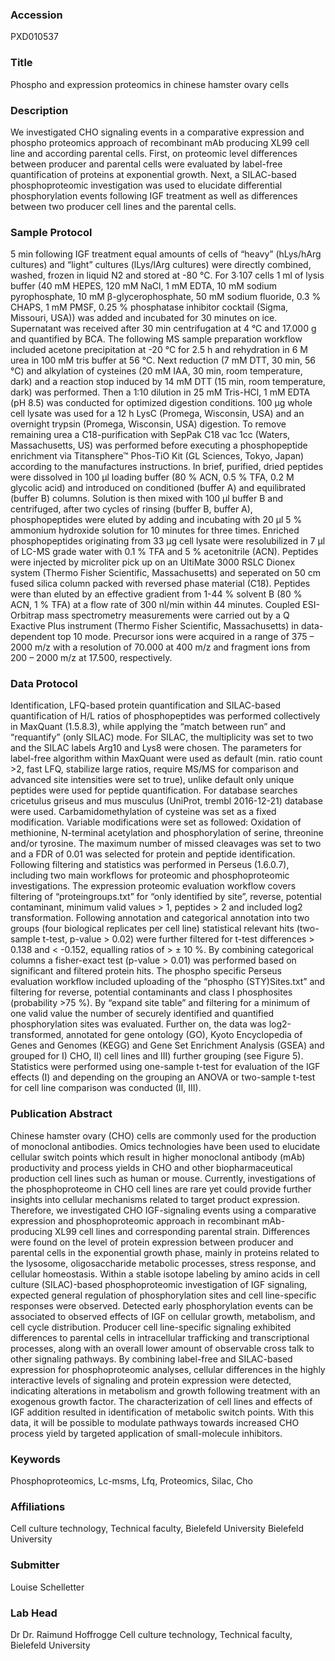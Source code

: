 ### Accession
PXD010537

### Title
Phospho and expression proteomics in chinese hamster ovary cells

### Description
We investigated CHO signaling events in a comparative expression and phospho proteomics approach of recombinant mAb producing XL99 cell line and according parental cells. First, on proteomic level differences between producer and parental cells were evaluated by label-free quantification of proteins at exponential growth. Next, a SILAC-based phosphoproteomic investigation was used to elucidate differential phosphorylation events following IGF treatment as well as differences between two producer cell lines and the parental cells.

### Sample Protocol
5 min following IGF treatment equal amounts of cells of “heavy” (hLys/hArg cultures) and “light” cultures (lLys/lArg cultures) were directly combined, washed, frozen in liquid N2 and stored at -80 °C. For 3∙107 cells 1 ml of lysis buffer (40 mM HEPES, 120 mM NaCl, 1 mM EDTA, 10 mM sodium pyrophosphate, 10 mM β-glycerophosphate, 50 mM sodium fluoride, 0.3 % CHAPS, 1 mM PMSF, 0.25 % phosphatase inhibitor cocktail (Sigma, Missouri, USA)) was added and incubated for 30 minutes on ice. Supernatant was received after 30 min centrifugation at 4 °C and 17.000 g and quantified by BCA. The following MS sample preparation workflow included acetone precipitation at -20 °C for 2.5 h and rehydration in 6 M urea in 100 mM tris buffer at 56 °C. Next reduction (7 mM DTT, 30 min, 56 °C) and alkylation of cysteines (20 mM IAA, 30 min, room temperature, dark) and a reaction stop induced by 14 mM DTT (15 min, room temperature, dark) was performed. Then a 1:10 dilution in 25 mM Tris-HCl, 1 mM EDTA (pH 8.5) was conducted for optimized digestion conditions. 100 µg whole cell lysate was used for a 12 h LysC (Promega, Wisconsin, USA) and an overnight trypsin (Promega, Wisconsin, USA) digestion. To remove remaining urea a C18-purification with SepPak C18 vac 1cc (Waters, Massachusetts, US) was performed before executing a phosphopeptide enrichment via Titansphere™ Phos-TiO Kit (GL Sciences, Tokyo, Japan) according to the manufactures instructions. In brief, purified, dried peptides were dissolved in 100 µl loading buffer (80 % ACN, 0.5 % TFA, 0.2 M glycolic acid) and introduced on conditioned (buffer A) and equilibrated (buffer B) columns. Solution is then mixed with 100 µl buffer B and centrifuged, after two cycles of rinsing (buffer B, buffer A), phosphopeptides were eluted by adding and incubating with 20 µl 5 % ammonium hydroxide solution for 10 minutes for three times. Enriched phosphopeptides originating from 33 µg cell lysate were resolubilized in 7 µl of LC-MS grade water with 0.1 % TFA and 5 % acetonitrile (ACN). Peptides were injected by microliter pick up on an UltiMate 3000 RSLC Dionex system (Thermo Fisher Scientific, Massachusetts) and seperated on 50 cm fused silica column packed with reversed phase material (C18). Peptides were than eluted by an effective gradient from 1-44 % solvent B (80 % ACN, 1 % TFA) at a flow rate of 300 nl/min within 44 minutes. Coupled ESI-Orbitrap mass spectrometry measurements were carried out by a Q Exactive Plus instrument (Thermo Fisher Scientific, Massachusetts) in data-dependent top 10 mode. Precursor ions were acquired in a range of 375 – 2000 m/z with a resolution of 70.000 at 400 m/z and fragment ions from 200 – 2000 m/z at 17.500, respectively.

### Data Protocol
Identification, LFQ-based protein quantification and SILAC-based quantification of H/L ratios of phosphopeptides was performed collectively in MaxQuant (1.5.8.3), while applying the “match between run” and “requantify” (only SILAC) mode. For SILAC, the multiplicity was set to two and the SILAC labels Arg10 and Lys8 were chosen. The parameters for label-free algorithm within MaxQuant were used as default (min. ratio count >2, fast LFQ, stabilize large ratios, require MS/MS for comparison and advanced site intensities were set to true), unlike default only unique peptides were used for peptide quantification. For database searches cricetulus griseus and mus musculus (UniProt, trembl 2016-12-21) database were used. Carbamidomethylation of cysteine was set as a fixed modification. Variable modifications were set as followed: Oxidation of methionine, N-terminal acetylation and phosphorylation of serine, threonine and/or tyrosine. The maximum number of missed cleavages was set to two and a FDR of 0.01 was selected for protein and peptide identification. Following filtering and statistics was performed in Perseus (1.6.0.7), including two main workflows for proteomic and phosphoproteomic investigations. The expression proteomic evaluation workflow covers filtering of “proteingroups.txt” for “only identified by site”, reverse, potential contaminant, minimum valid values > 1, peptides > 2 and included log2 transformation. Following annotation and categorical annotation into two groups (four biological replicates per cell line) statistical relevant hits (two-sample t-test, p-value > 0.02) were further filtered for t-test differences > 0.138 and < -0.152, equalling ratios of > ± 10 %. By combining categorical columns a fisher-exact test (p-value > 0.01) was performed based on significant and filtered protein hits. The phospho specific Perseus evaluation workflow included uploading of the “phospho (STY)Sites.txt” and filtering for reverse, potential contaminants and class I phosphosites (probability >75 %). By “expand site table” and filtering for a minimum of one valid value the number of securely identified and quantified phosphorylation sites was evaluated. Further on, the data was log2-transformed, annotated for gene ontology (GO), Kyoto Encyclopedia of Genes and Genomes (KEGG) and Gene Set Enrichment Analysis (GSEA) and grouped for I) CHO, II) cell lines and III) further grouping (see Figure 5). Statistics were performed using one-sample t-test for evaluation of the IGF effects (I) and depending on the grouping an ANOVA or two-sample t-test for cell line comparison was conducted (II, III).

### Publication Abstract
Chinese hamster ovary (CHO) cells are commonly used for the production of monoclonal antibodies. Omics technologies have been used to elucidate cellular switch points which result in higher monoclonal antibody (mAb) productivity and process yields in CHO and other biopharmaceutical production cell lines such as human or mouse. Currently, investigations of the phosphoproteome in CHO cell lines are rare yet could provide further insights into cellular mechanisms related to target product expression. Therefore, we investigated CHO IGF-signaling events using a comparative expression and phosphoproteomic approach in recombinant mAb-producing XL99 cell lines and corresponding parental strain. Differences were found on the level of protein expression between producer and parental cells in the exponential growth phase, mainly in proteins related to the lysosome, oligosaccharide metabolic processes, stress response, and cellular homeostasis. Within a stable isotope labeling by amino acids in cell culture (SILAC)-based phosphoproteomic investigation of IGF signaling, expected general regulation of phosphorylation sites and cell line-specific responses were observed. Detected early phosphorylation events can be associated to observed effects of IGF on cellular growth, metabolism, and cell cycle distribution. Producer cell line-specific signaling exhibited differences to parental cells in intracellular trafficking and transcriptional processes, along with an overall lower amount of observable cross talk to other signaling pathways. By combining label-free and SILAC-based expression for phosphoproteomic analyses, cellular differences in the highly interactive levels of signaling and protein expression were detected, indicating alterations in metabolism and growth following treatment with an exogenous growth factor. The characterization of cell lines and effects of IGF addition resulted in identification of metabolic switch points. With this data, it will be possible to modulate pathways towards increased CHO process yield by targeted application of small-molecule inhibitors.

### Keywords
Phosphoproteomics, Lc-msms, Lfq, Proteomics, Silac, Cho

### Affiliations
Cell culture technology, Technical faculty, Bielefeld University
Bielefeld University

### Submitter
Louise Schelletter

### Lab Head
Dr Dr. Raimund Hoffrogge
Cell culture technology, Technical faculty, Bielefeld University



